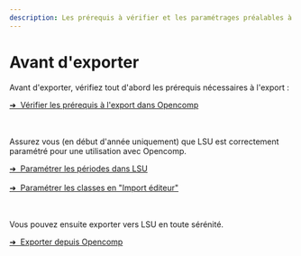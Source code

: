 ```yaml
---
description: Les prérequis à vérifier et les paramétrages préalables à l'export vers LSU.
---
```


# Avant d'exporter

Avant d'exporter, vérifiez tout d'abord les prérequis nécessaires à l'export :

<div class="pagination-nav__item">
<a class="pagination-nav__link" href="/exporter-vers-lsu/avant-dexporter/verifier-les-prerequis-a-lexport/">
    <div class="pagination-nav__label">➜&nbsp;&nbsp;Vérifier les prérequis à l'export dans Opencomp</div>
</a>
</div>
<br />
<br />

Assurez vous \(en début d'année uniquement\) que LSU est correctement paramétré pour une utilisation avec Opencomp.

<div class="pagination-nav__item">
<a class="pagination-nav__link" href="/exporter-vers-lsu/avant-dexporter/parametrer-lsu/parametrer-les-periodes-dans-lsu/">
    <div class="pagination-nav__label">➜&nbsp;&nbsp;Paramétrer les périodes dans LSU</div>
</a>
</div>
<br />
<div class="pagination-nav__item">
<a class="pagination-nav__link" href="/exporter-vers-lsu/avant-dexporter/parametrer-import-editeur-lsu/">
    <div class="pagination-nav__label">➜&nbsp;&nbsp;Paramétrer les classes en "Import éditeur"</div>
</a>
</div>
<br />
<br />

Vous pouvez ensuite exporter vers LSU en toute sérénité.

<div class="pagination-nav__item">
<a class="pagination-nav__link" href="/exporter-vers-lsu/exporter-depuis-opencomp/">
    <div class="pagination-nav__label">➜&nbsp;&nbsp;Exporter depuis Opencomp</div>
</a>
</div>
<br />